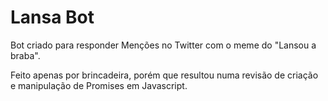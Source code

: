# Lansa Bot

Bot criado para responder Menções no Twitter com o meme do "Lansou a braba".

Feito apenas por brincadeira, porém que resultou numa revisão de criação e manipulação de Promises em Javascript.
